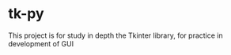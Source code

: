 # tk-py

This project is for study in depth the Tkinter library, for practice in development of GUI

